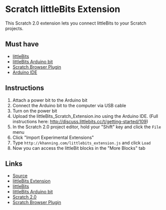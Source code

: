 Scratch littleBits Extension
=============================

This Scratch 2.0 extension lets you connect littleBits to your Scratch projects.  


Must have
-----------
- [littleBits](http://littlebits.cc)
- [littleBits Arduino bit](http://littlebits.cc/bits/arduino)
- [Scratch Browser Plugin](http://scratch.mit.edu/scratchr2/static/ext/download.html)
- [Arduino IDE](http://arduino.cc/en/main/software)

Instructions
-------------------------------
1. Attach a power bit to the Arduino bit
2. Connect the Arduino bit to the computer via USB cable
3. Turn on the power bit
4. Upload the littleBits_Scratch_Extension.ino using the Arduino IDE. (Full instructions here: http://discuss.littlebits.cc/t/getting-started/109)
5. In the Scratch 2.0 project editor, hold your "Shift" key and click the ```File``` menu
6. Click "Import Experimental Extensions"
7. Type ```http://khanning.com/littlebits_extension.js``` and click ```Load```
8. Now you can access the littleBit blocks in the "More Blocks" tab

Links
-----
- [Source](http://github.com/khanning/scratch-littlebits-extension)
- [littleBits Extension](http://khanning.com/littlebits_extension.js)
- [littleBits](http://littlebits.cc)
- [littleBits Arduino bit](http://littlebits.cc/bits/arduino)
- [Scratch 2.0](http://scratch.mit.edu)
- [Scratch Browser Plugin](http://scratch.mit.edu/scratchr2/static/ext/download.html)

